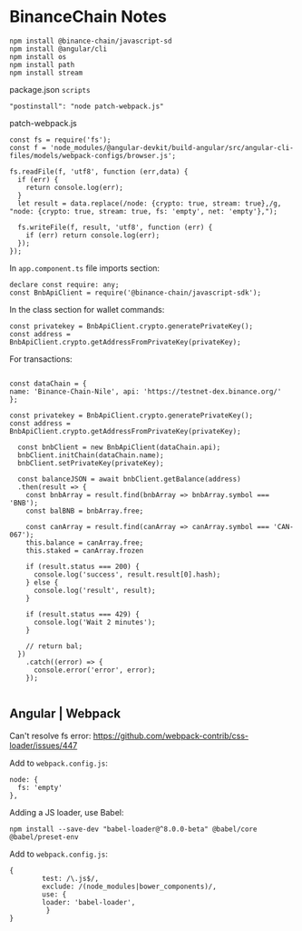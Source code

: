 # BinanceChain Notes

```
npm install @binance-chain/javascript-sd
npm install @angular/cli
npm install os
npm install path
npm install stream
```

package.json `scripts`
```
"postinstall": "node patch-webpack.js"
```

patch-webpack.js
```
const fs = require('fs');
const f = 'node_modules/@angular-devkit/build-angular/src/angular-cli-files/models/webpack-configs/browser.js';

fs.readFile(f, 'utf8', function (err,data) {
  if (err) {
    return console.log(err);
  }
  let result = data.replace(/node: {crypto: true, stream: true},/g, "node: {crypto: true, stream: true, fs: 'empty', net: 'empty'},");

  fs.writeFile(f, result, 'utf8', function (err) {
    if (err) return console.log(err);
  });
});
```



In `app.component.ts` file imports section:
```
declare const require: any;
const BnbApiClient = require('@binance-chain/javascript-sdk');
```

In the class section for wallet commands:
```
const privatekey = BnbApiClient.crypto.generatePrivateKey();
const address = BnbApiClient.crypto.getAddressFromPrivateKey(privateKey);
```

For transactions:
```

const dataChain = {
name: 'Binance-Chain-Nile', api: 'https://testnet-dex.binance.org/'
};

const privatekey = BnbApiClient.crypto.generatePrivateKey();
const address = BnbApiClient.crypto.getAddressFromPrivateKey(privateKey);

  const bnbClient = new BnbApiClient(dataChain.api);
  bnbClient.initChain(dataChain.name);
  bnbClient.setPrivateKey(privateKey);

  const balanceJSON = await bnbClient.getBalance(address)
  .then(result => {
    const bnbArray = result.find(bnbArray => bnbArray.symbol === 'BNB');
    const balBNB = bnbArray.free;

    const canArray = result.find(canArray => canArray.symbol === 'CAN-067');
    this.balance = canArray.free;
    this.staked = canArray.frozen

    if (result.status === 200) {
      console.log('success', result.result[0].hash);
    } else {
      console.log('result', result);
    }

    if (result.status === 429) {
      console.log('Wait 2 minutes');
    }

    // return bal;
  })
    .catch((error) => {
      console.error('error', error);
    });


```


## Angular | Webpack

Can't resolve fs error: https://github.com/webpack-contrib/css-loader/issues/447

Add to `webpack.config.js`:
```
node: {
  fs: 'empty'
},
```

Adding a JS loader, use Babel:
```
npm install --save-dev "babel-loader@^8.0.0-beta" @babel/core @babel/preset-env
```

Add to `webpack.config.js`:
```
{
        test: /\.js$/,
        exclude: /(node_modules|bower_components)/,
        use: {
        loader: 'babel-loader',
         }
}
```
